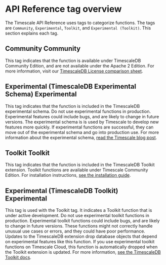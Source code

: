 # API Reference tag overview
The Timescale API Reference uses tags to categorize functions. The tags are `Community`, 
`Experimental`, `Toolkit`, and `Experimental (Toolkit)`. This section explains each tag.

## Community <tag type="community">Community</tag>
This tag indicates that the function is available under TimescaleDB Community 
Edition, and are not available under the Apache 2 Edition. For more information, 
visit our [TimescaleDB License comparison sheet][tsl-comparison].

## Experimental (TimescaleDB Experimental Schema) <tag type="experimental">Experimental</tag>
This tag indicates that the function is included in the TimescaleDB experimental schema. 
Do not use experimental functions in production. Experimental features could include bugs, 
and are likely to change in future versions. The experimental schema is is used by Timescale 
to develop new features more quickly. If experimental functions are successful, 
they can move out of the experimental schema and go into production use. For more 
information about the experimental schema, [read the Timescale blog post][experimental-blog].

## Toolkit <tag type="toolkit">Toolkit</tag>
This tag indicates that the function is included in the TimescaleDB Toolkit extension. 
Toolkit functions are available under Timescale Community Edition. 
For installation instructions, [see the installation guide][toolkit-install].

## Experimental (TimescaleDB Toolkit) <tag type="experimental-toolkit">Experimental</tag>
This tag is used with the Toolkit tag. It indicates a Toolkit function that is under 
active development. Do not use experimental toolkit functions in production. 
Experimental toolkit functions could include bugs, and are likely to change in future versions. 
These functions might not correctly handle unusual use cases or errors, and they 
could have poor performance. Updates to the TimescaleDB extension drop database 
objects that depend on experimental features like this function. If you use experimental 
toolkit functions on Timescale Cloud, this function is automatically dropped when the 
Toolkit extension is updated. For more information, [see the TimescaleDB Toolkit docs][toolkit-docs].

[tsl-comparison]: https://docs.timescale.com/timescaledb/latest/timescaledb-edition-comparison/
[toolkit-install]: https://docs.timescale.com/timescaledb/latest/how-to-guides/hyperfunctions/install-toolkit/
[toolkit-docs]: https://github.com/timescale/timescaledb-toolkit/tree/main/docs#a-note-on-tags-
[experimental-blog]: https://blog.timescale.com/blog/move-fast-but-dont-break-things-introducing-the-experimental-schema-with-new-experimental-features-in-timescaledb-2-4/
